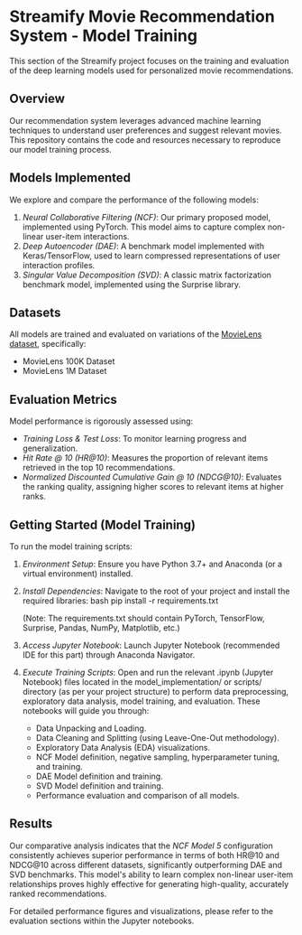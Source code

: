 # Streamify Movie Recommendation System - Model Training

This section of the Streamify project focuses on the training and evaluation of the deep learning models used for personalized movie recommendations.

## Overview

Our recommendation system leverages advanced machine learning techniques to understand user preferences and suggest relevant movies. This repository contains the code and resources necessary to reproduce our model training process.

## Models Implemented

We explore and compare the performance of the following models:

1.  *Neural Collaborative Filtering (NCF)*: Our primary proposed model, implemented using PyTorch. This model aims to capture complex non-linear user-item interactions.
2.  *Deep Autoencoder (DAE)*: A benchmark model implemented with Keras/TensorFlow, used to learn compressed representations of user interaction profiles.
3.  *Singular Value Decomposition (SVD)*: A classic matrix factorization benchmark model, implemented using the Surprise library.

## Datasets

All models are trained and evaluated on variations of the [MovieLens dataset](https://grouplens.org/datasets/movielens/), specifically:
* MovieLens 100K Dataset
* MovieLens 1M Dataset

## Evaluation Metrics

Model performance is rigorously assessed using:
* *Training Loss & Test Loss*: To monitor learning progress and generalization.
* *Hit Rate @ 10 (HR@10)*: Measures the proportion of relevant items retrieved in the top 10 recommendations.
* *Normalized Discounted Cumulative Gain @ 10 (NDCG@10)*: Evaluates the ranking quality, assigning higher scores to relevant items at higher ranks.

## Getting Started (Model Training)

To run the model training scripts:

1.  *Environment Setup*: Ensure you have Python 3.7+ and Anaconda (or a virtual environment) installed.
2.  *Install Dependencies*: Navigate to the root of your project and install the required libraries:
    bash
    pip install -r requirements.txt
    
    (Note: The requirements.txt should contain PyTorch, TensorFlow, Surprise, Pandas, NumPy, Matplotlib, etc.)
3.  *Access Jupyter Notebook*: Launch Jupyter Notebook (recommended IDE for this part) through Anaconda Navigator.
4.  *Execute Training Scripts*: Open and run the relevant .ipynb (Jupyter Notebook) files located in the model_implementation/ or scripts/ directory (as per your project structure) to perform data preprocessing, exploratory data analysis, model training, and evaluation. These notebooks will guide you through:
    * Data Unpacking and Loading.
    * Data Cleaning and Splitting (using Leave-One-Out methodology).
    * Exploratory Data Analysis (EDA) visualizations.
    * NCF Model definition, negative sampling, hyperparameter tuning, and training.
    * DAE Model definition and training.
    * SVD Model definition and training.
    * Performance evaluation and comparison of all models.

## Results

Our comparative analysis indicates that the *NCF Model 5* configuration consistently achieves superior performance in terms of both HR@10 and NDCG@10 across different datasets, significantly outperforming DAE and SVD benchmarks. This model's ability to learn complex non-linear user-item relationships proves highly effective for generating high-quality, accurately ranked recommendations.

For detailed performance figures and visualizations, please refer to the evaluation sections within the Jupyter notebooks.
